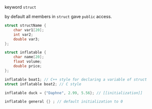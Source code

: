 keyword `struct`

by default all members in `struct` gave `public` access.

```c++
struct structName {
	char var1[20];
	int var2;
	double var3;
};
```

```c++
struct inflatable {
	char name[20];
	float volume;
	double price;
};
```

```c++
inflatable boat1; // C++ style for declaring a variable of struct
struct inflatable boat2; // C style

inflatable duck = {"Daphne", 2.99, 5.56}; // [[initialization]]

inflatable general {} ; // default initialization to 0
```


